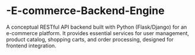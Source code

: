 # -E-commerce-Backend-Engine
A conceptual RESTful API backend built with Python (Flask/Django) for an e-commerce platform. It provides essential services for user management, product catalog, shopping carts, and order processing, designed for frontend integration.
